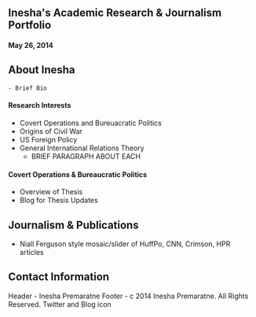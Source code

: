 ## Inesha's Academic Research & Journalism Portfolio
#### May 26, 2014

## About Inesha
	- Brief Bio

#### Research Interests

- Covert Operations and Bureuacratic Politics
- Origins of Civil War
- US Foreign Policy
- General International Relations Theory
	- BRIEF PARAGRAPH ABOUT EACH

#### Covert Operations & Bureaucratic Politics

- Overview of Thesis
- Blog for Thesis Updates

## Journalism & Publications

- Niall Ferguson style mosaic/slider of HuffPo, CNN, Crimson, HPR articles

## Contact Information


Header - Inesha Premaratne
Footer - c 2014 Inesha Premaratne. All Rights Reserved. Twitter and Blog icon